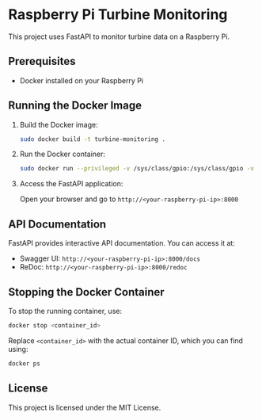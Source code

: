# Raspberry Pi Turbine Monitoring

This project uses FastAPI to monitor turbine data on a Raspberry Pi.

## Prerequisites

- Docker installed on your Raspberry Pi

## Running the Docker Image

1. Build the Docker image:

    ```sh
    sudo docker build -t turbine-monitoring .
    ```

2. Run the Docker container:

    ```sh
    sudo docker run --privileged -v /sys/class/gpio:/sys/class/gpio -v /dev/gpiomem:/dev/gpiomem -p 8000:8000 turbine-monitoring    
    ```

3. Access the FastAPI application:

    Open your browser and go to `http://<your-raspberry-pi-ip>:8000`

## API Documentation

FastAPI provides interactive API documentation. You can access it at:

- Swagger UI: `http://<your-raspberry-pi-ip>:8000/docs`
- ReDoc: `http://<your-raspberry-pi-ip>:8000/redoc`

## Stopping the Docker Container

To stop the running container, use:

```sh
docker stop <container_id>
```

Replace `<container_id>` with the actual container ID, which you can find using:

```sh
docker ps
```

## License

This project is licensed under the MIT License.
